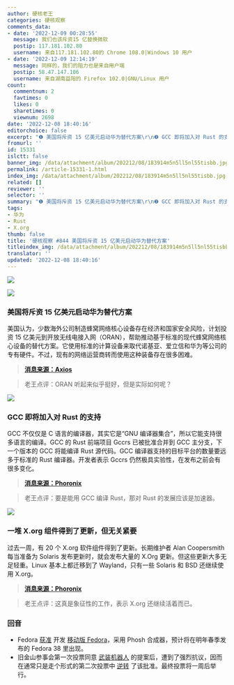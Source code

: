 ```yaml
---
author: 硬核老王
categories: 硬核观察
comments_data:
- date: '2022-12-09 00:28:55'
  message: 我们也该斥资15 亿替换微软
  postip: 117.181.102.80
  username: 来自117.181.102.80的 Chrome 108.0|Windows 10 用户
- date: '2022-12-09 12:14:19'
  message: 同样的，我们的阻力也是来自用户端
  postip: 58.47.147.106
  username: 来自湖南益阳的 Firefox 102.0|GNU/Linux 用户
count:
  commentnum: 2
  favtimes: 0
  likes: 0
  sharetimes: 0
  viewnum: 2698
date: '2022-12-08 18:40:16'
editorchoice: false
excerpt: "❶ 美国将斥资 15 亿美元启动华为替代方案\r\n❷ GCC 即将加入对 Rust 的支持\r\n❸ 一堆 X.org 组件得到了更新，但无关紧要"
fromurl: ''
id: 15331
islctt: false
banner_img: /data/attachment/album/202212/08/183914m5n5ll5nl55tisbb.jpg
permalink: /article-15331-1.html
index_img: /data/attachment/album/202212/08/183914m5n5ll5nl55tisbb.jpg
related: []
reviewer: ''
selector: ''
summary: "❶ 美国将斥资 15 亿美元启动华为替代方案\r\n❷ GCC 即将加入对 Rust 的支持\r\n❸ 一堆 X.org 组件得到了更新，但无关紧要"
tags:
- 华为
- Rust
- X.org
thumb: false
title: '硬核观察 #844 美国将斥资 15 亿美元启动华为替代方案'
titleindex_img: /data/attachment/album/202212/08/183914m5n5ll5nl55tisbb.jpg
translator: ''
updated: '2022-12-08 18:40:16'
---
```


![](/data/attachment/album/202212/08/183914m5n5ll5nl55tisbb.jpg)


![](/data/attachment/album/202212/08/183922ppv00o11xgx1v5gp.jpg)


### 美国将斥资 15 亿美元启动华为替代方案


美国认为，少数海外公司制造蜂窝网络核心设备存在经济和国家安全风险，计划投资 15 亿美元到开放无线电接入网（ORAN），帮助推动基于标准的现代蜂窝网络核心设备的替代方案。它使用标准的计算设备来取代诺基亚、爱立信和华为等公司的专有硬件。不过，现有的网络运营商转而使用这种装备存在很多困难。



> 
> **[消息来源：Axios](https://www.axios.com/2022/12/07/huawei-alternatives-5g-cellural-equipment-oran)**
> 
> 
> 



> 
> 老王点评：ORAN 听起来似乎挺好，但是实际如何呢？
> 
> 
> 


![](/data/attachment/album/202212/08/183932e7dijw3ith5qpqdz.jpg)


### GCC 即将加入对 Rust 的支持


GCC 不仅仅是 C 语言的编译器，其实它是“GNU 编译器集合”，所以它能支持很多语言的编译。GCC 的 Rust 前端项目 Gccrs 已被批准合并到 GCC 主分支，下一个版本的 GCC 将能编译 Rust 源代码。GCC 编译器支持的目标平台的数量要远多于标准的 Rust 编译器。开发者表示 Gccrs 仍然极具实验性，在发布之前会有很多变化。



> 
> **[消息来源：Phoronix](https://www.phoronix.com/news/GCC-Rust-v4-Cleared-For-Landing)**
> 
> 
> 



> 
> 老王点评：要是能用 GCC 编译 Rust，那对 Rust 的发展应该是加速器。
> 
> 
> 


![](/data/attachment/album/202212/08/183943ejijaqqq26aqxxjj.jpg)


### 一堆 X.org 组件得到了更新，但无关紧要


过去一周，有 20 个 X.org 软件组件得到了更新。长期维护者 Alan Coopersmith 每当准备为 Solaris 发布更新时，就会发布大量的 X.Org 更新。但这些更新大多无足轻重。Linux 基本上都迁移到了 Wayland，只有一些 Solaris 和 BSD 还继续使用 X.org。



> 
> **[消息来源：Phoronix](https://www.phoronix.com/news/20-X.Org-Updates-December-2022)**
> 
> 
> 



> 
> 老王点评：这真是象征性的工作，表示 X.org 还继续活着而已。
> 
> 
> 


### 回音


* Fedora [获准](https://www.phoronix.com/news/Fedora-Mobility-Phosh-Approved) 开发 [移动版 Fedora](/article-15236-1.html)，采用 Phosh 合成器，预计将在明年春季发布的 Fedora 38 里出现。
* 旧金山参事会第一次投票同意 [武装机器人](/article-15285-1.html) 的提案后，遭到了强烈抗议，因而在通常只是走个形式的第二次投票中 [逆转](https://www.sfchronicle.com/bayarea/article/S-F-halts-killer-robots-police-policy-17636020.php) 了该批准。最终投票将一周后举行。